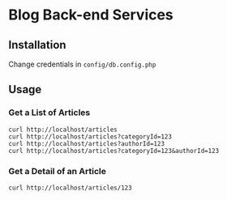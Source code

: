 # Blog Back-end Services

## Installation

Change credentials in `config/db.config.php`

## Usage

### Get a List of Articles
```
curl http://localhost/articles
curl http://localhost/articles?categoryId=123
curl http://localhost/articles?authorId=123
curl http://localhost/articles?categoryId=123&authorId=123
```

### Get a Detail of an Article
```
curl http://localhost/articles/123
```
